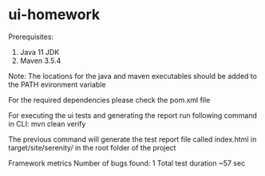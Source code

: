 # ui-homework

Prerequisites: 
1. Java 11 JDK
2. Maven 3.5.4

Note: The locations for the java and maven executables should be added to the PATH evironment variable

For the required dependencies please check the pom.xml file

For executing the ui tests and generating the report run following command in CLI:
mvn clean verify

The previous command will generate the test report file called index.html in target/site/serenity/ in the root folder of the project

Framework metrics
Number of bugs found: 1
Total test duration ~57 sec